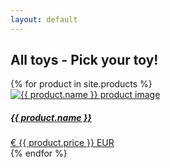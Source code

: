 ```yaml
---
layout: default
---
```


<div class="container">
  <h2 class="py-5">All toys - Pick your toy!</h2>
</div>

<div class="container">
  <div class="row row-cols-4">
    {% for product in site.products %}
      <div class="col">
        <div class="card card-hover text-center mb-3">
          <a href="{{ product.url | relative_url }}" class="text-decoration-none">
            <img src="{{ product.image | relative_url }}" alt="{{ product.name }} product image" class="w-100">
            <div class="card-body">
              <h5 class="card-title">{{ product.name }}</h5>
              <span class="badge rounded-pill text-bg-primary">€ {{ product.price }} EUR</span>
            </div>
          </a>
        </div>
      </div>
    {% endfor %}
  </div>
